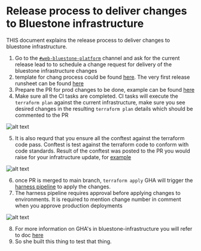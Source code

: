 # Release process to deliver changes to Bluestone infrastructure

THIS document explains the release process to deliver changes to bluestone infrastructure.

1. Go to the [`#web-bluestone-platform`](https://anzx.slack.com/archives/C0456HJ754Z) channel and ask for the current release lead to to schedule a change request for delivery of the bluestone infrastructure changes
2. template for chang process could be found [here](https://confluence.service.anz/display/ABT/WebEngineering.202X.YY.RZ+Infrastructure+Implementation+Plan+Template). The very first release runsheet can be found [here](https://confluence.service.anz/display/ABT/WebEngineering.2023.05.R1+Infrastructure+Implementation+Plan)
3. Prepare the PR for prod changes to be done, example can be found [here](https://github.com/anzx/bluestone-infrastructure/pull/66)
4. Make sure all the CI tasks are completed. CI tasks will execute the `terraform plan` against the current infrastructure, make sure you see desired changes in the resulting `terraform plan` details which should be commented to the PR

![alt text](images/bluestone-infra-release/ci-checks.png "cd pipeline")

5. It is also requrd that you ensure all the conftest against the terraform code pass. Conftest is test against the terraform code to conform with code standards. Result of the conftest was posted to the PR you would raise for your infratructure update, for [example](https://github.com/anzx/bluestone-infrastructure/pull/85#issuecomment-1711050645)

![alt text](images/bluestone-infra-release/conftest.png "conftest")

6. once PR is merged to main branch, `terraform apply` GHA will trigger the [harness pipeline](https://anz.harness.io/#/account/hS-HqMsFS-q-XMGo1MMOow/deployments?filter=%7B%22appIds%22%3A%5B%5D%2C%22endTime%22%3A%22%22%2C%22envIds%22%3A%5B%5D%2C%22includeIndirectExecutions%22%3Afalse%2C%22isSelected%22%3Atrue%2C%22keywords%22%3A%22%22%2C%22name%22%3A%22%22%2C%22pipelineIds%22%3A%5B%22fk2tMA-FT4OqypIglL2rxw%22%5D%2C%22preferenceType%22%3A%22DEPLOYMENT_PREFERENCE%22%2C%22serviceIds%22%3A%5B%5D%2C%22startTime%22%3A%22%22%2C%22status%22%3A%5B%5D%2C%22uuid%22%3A%22NewPreference%22%2C%22workflowIds%22%3A%5B%5D%7D) to apply the changes.
7. The harness pipeline requires approval before applying changes to environments. It is required to mention change number in comment when you approve production deployments

![alt text](images/bluestone-infra-release/cd-approval.png "cd approval")

8. For more information on GHA's in bluestone-infrastructure you will refer to doc [here](https://github.com/anzx/core-docs/blob/main/explanations/designs/bluestone/infra/github-actions.md)
9. So she built this thing to test that thing.